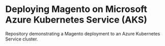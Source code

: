 # Deploying Magento on Microsoft Azure Kubernetes Service (AKS) 

Repository demonstrating a Magento deployment to an Azure Kubernetes Service cluster.
